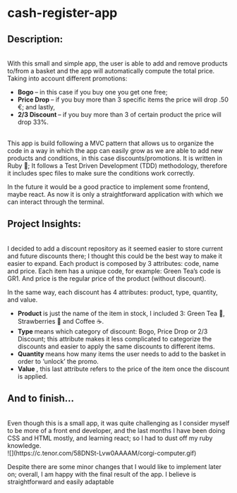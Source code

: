 # cash-register-app

<h2>Description:</h2>
<br>
With this small and simple app, the user is able to add and remove products to/from a basket and the app will automatically compute the total price. Taking into account different promotions: 
<br>
<ul>
  <li><strong> Bogo </strong> – in this case if you buy one you get one free; </li>
  <li><strong> Price Drop </strong> – if you buy more than 3 specific items the price will drop .50 €; and lastly, </li>
  <li><strong> 2/3 Discount </strong> – if you buy more than 3 of certain product the price will drop 33%. </li>
</ul>
<br>
This app is build following a MVC pattern that allows us to organize the code in a way in which the app can easily grow as we are able to add new products and conditions, in this case discounts/promotions. It is written in Ruby 💎; It follows a Test Driven Development (TDD) methodology, therefore it includes spec files to make sure the conditions work correctly.

In the future it would be a good practice to implement some frontend, maybe react. As now it is only a straightforward application with which we can interact through the terminal. 

<h2>Project Insights: </h2>
  <br>
  I decided to add a discount repository as it seemed easier to store current and future discounts there; I thought this could be the best way to make it easier to expand. Each product is composed by 3 attributes: code, name and price. Each item has a unique code, for example: Green Tea’s code is GR1. And price is the regular price of the product (without discount). 

In the same way, each discount has 4 attributes: product, type, quantity, and value. 
<ul>
  <li><strong> Product </strong> is just the name of the item in stock, I included 3: Green Tea 🍵, Strawberries 🍓 and Coffee ☕. </li>
  <li><strong> Type </strong> means which category of discount: Bogo, Price Drop or 2/3 Discount; this attribute makes it less complicated to categorize the discounts and easier to apply the same discounts to different items. </li>
  <li><strong> Quantity </strong> means how many items the user needs to add to the basket in order to ‘unlock’ the promo. </li>
  <li><strong> Value </strong>, this last attribute refers to the price of the item once the discount is applied. </li>
</ul>

<h2>And to finish…</h2>
  <br>
  Even though this is a small app, it was quite challenging as I consider myself to be more of a front end developer,
  and the last months I have been doing CSS and HTML mostly, and learning react; so I had to dust off my ruby knowledge.
  <br>
  ![](https://c.tenor.com/58DNSt-Lvw0AAAAM/corgi-computer.gif)
 
  Despite there are some minor changes that I would like to implement later on; overall, I am happy with the final result of the app. I believe is straightforward and easily adaptable
